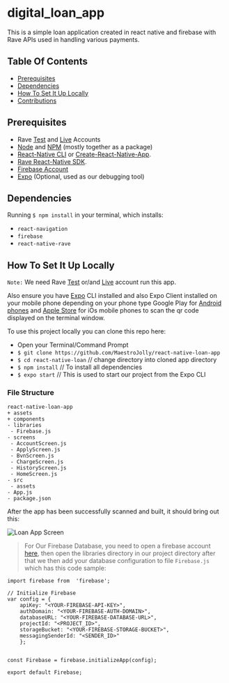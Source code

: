 # digital_loan_app

This is a simple loan application created in react native and firebase with Rave APIs used in handling various payments.

## Table Of Contents

- [Prerequisites](#prerequisites)
- [Dependencies](#dependencies)
- [How To Set It Up Locally](#how-to-set-it-up-locally)
- [Contributions](#contributions)

## Prerequisites

- Rave [Test](https://ravesandbox.flutterwave.com) and [Live](https://rave.flutterwave.com/) Accounts
- [Node](https://nodejs.org/) and [NPM](https://www.npmjs.com/) (mostly together as a package)
- [React-Native CLI](https://www.npmjs.com/package/react-native-cli) or [Create-React-Native-App](https://facebook.github.io/react-native/docs/getting-started.html).
- [Rave React-Native SDK](https://github.com/Flutterwave/rave-react-native).
- [Firebase Account](https://firebase.google.com/)
- [Expo](https://expo.io) (Optional, used as our debugging tool)

## Dependencies

Running `$ npm install` in your terminal, which installs:

- `react-navigation`
- `firebase`
- `react-native-rave`

## How To Set It Up Locally

`Note:` We need Rave [Test](https://ravesandbox.flutterwave.com) or/and [Live](https://rave.flutterwave.com/) account run this app.

Also ensure you have [Expo](https://expo.io) CLI installed and also Expo Client installed on your mobile phone depending on your phone type Google Play for [Android phones](https://play.google.com/store/apps/details?id=host.exp.exponent&referrer=www) and [Apple Store](https://itunes.apple.com/app/apple-store/id982107779) for iOs mobile phones to scan the qr code displayed on the terminal window.

To use this project locally you can clone this repo here:

- Open your Terminal/Command Prompt
- `$ git clone https://github.com/MaestroJolly/react-native-loan-app`
- `$ cd react-native-loan` // change directory into cloned app directory
- `$ npm install` // To install all dependencies
- `$ expo start` // This is used to start our project from the Expo CLI

### File Structure

```
react-native-loan-app
+ assets
+ components
- libraries
 - Firebase.js
- screens
 - AccountScreen.js
 - ApplyScreen.js
 - BvnScreen.js
 - ChargeScreen.js
 - HistoryScreen.js
 - HomeScreen.js
- src
 - assets
- App.js
- package.json
```

After the app has been successfully scanned and built, it should bring out this:

<img src="https://res.cloudinary.com/maestrojolly/image/upload/v1541283311/loan-app/Loan-Apps-Screens.jpg" style="text-align: center; max-height: 400;" alt="Loan App Screen">

> For Our Firebase Database, you need to open a firebase account [here](https://firebase.google.com/), then open the libraries directory in our project directory after that we then add your database configuration to file `Firebase.js` which has this code sample:

```
import firebase from  'firebase';

// Initialize Firebase
var config = {
    apiKey: "<YOUR-FIREBASE-API-KEY>",
    authDomain: "<YOUR-FIREBASE-AUTH-DOMAIN>",
    databaseURL: "<YOUR-FIREBASE-DATABASE-URL>",
    projectId: "<PROJECT_ID>",
    storageBucket: "<YOUR-FIREBASE-STORAGE-BUCKET>",
    messagingSenderId: "<SENDER_ID>"
    };


const Firebase = firebase.initializeApp(config);

export default Firebase;

```
